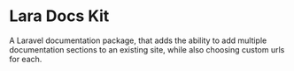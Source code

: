 # Lara Docs Kit

A Laravel documentation package, that adds the ability to add multiple
documentation sections to an existing site, while also choosing custom urls for
each.
